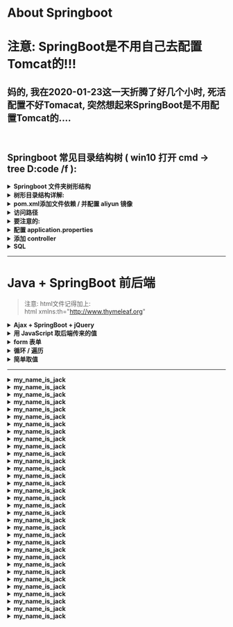 # About Springboot
# 注意: SpringBoot是不用自己去配置Tomcat的!!!
## 妈的, 我在2020-01-23这一天折腾了好几个小时, 死活配置不好Tomacat, 突然想起来SpringBoot是不用配置Tomcat的....

```  


```


## Springboot 常见目录结构树 ( win10 打开 cmd -> tree D:code  /f ):
<details>
<summary><b> Springboot 文件夹树形结构 </b></summary>

```  

├─demo-2
│  │  pom.xml
│  │
│  └─src
│      ├─main
│      │  ├─java
│      │  │  └─com
│      │  │      └─example
│      │  │          └─demo
│      │  │              │  DemoApplication.java
│      │  │              │
│      │  │              ├─bean
│      │  │              │      Major.java
│      │  │              │      Student.java
│      │  │              │      User.java
│      │  │              │
│      │  │              ├─controller
│      │  │              │      MajorController.java
│      │  │              │      StudentController.java
│      │  │              │      UserLoginController.java
│      │  │              │
│      │  │              ├─dao
│      │  │              │      MajorDao.java
│      │  │              │      StudentDao.java
│      │  │              │      UserLoginDao.java
│      │  │              │
│      │  │              └─service
│      │  │                  │  MajorService.java
│      │  │                  │  StudentService.java
│      │  │                  │  UserLoginService.java
│      │  │                  │
│      │  │                  └─impl
│      │  │                          MajorImpl.java
│      │  │                          StudentImpl.java
│      │  │                          UserLoginImpl.java
│      │  │
│      │  └─resources
│      │          application.properties
│      │
│      └─test
│          └─java
│              └─com
│                  └─example
│                      └─demo
│                              DemoApplicationTests.java





├─spring-boot-web-thymeleaf
│  │  pom.xml
│  │
│  └─src
│      ├─main
│      │  ├─java
│      │  │  └─demo
│      │  │      └─springboot
│      │  │          │  WebApplication.java
│      │  │          │
│      │  │          ├─domain
│      │  │          │      Book.java
│      │  │          │
│      │  │          ├─service
│      │  │          │  │  BookService.java
│      │  │          │  │
│      │  │          │  └─impl
│      │  │          │          BookServiceImpl.java
│      │  │          │
│      │  │          └─web
│      │  │                  BookController.java
│      │  │
│      │  └─resources
│      │      │  application.properties
│      │      │
│      │      ├─static
│      │      │  ├─css
│      │      │  │      default.css
│      │      │  │
│      │      │  └─images
│      │      │          favicon.ico
│      │      │
│      │      └─templates
│      │              bookForm.html
│      │              bookList.html
│      │
│      └─test
│          └─java
│              └─demo
│                  └─springboot
│                          WebApplicationTests.java


```
</details>







<details>
<summary><b>树形目录结构详解: </b></summary>

```  


├─demo-2
│  │  pom.xml
│  │
│  └─src
│      ├─main
│      │  ├─java
│      │  │  └─com
│      │  │      └─example
│      │  │          └─demo
│      │  │              │  DemoApplication.java   [启动类 run ]
                                        public static void main(String[] args) {
                                                SpringApplication.run(DemoApplication.class, args);
                                        }
│      │  │              │
│      │  │              ├─bean   [bean类(也叫Entity)]
│      │  │              │      User.java
                                            private int user_id;
                                            private String user_name;
                                            private String password;

                                            public User(){}

                                            public User(String user_name, String password) {
                                                this.user_name = user_name;
                                                this.password = password;
                                            }      
│      │  │              │
│      │  │              ├─controller   [ controller 控制类]
│      │  │              │      StudentController.java
                                          @GetMapping("/getAll")
                                          public List<Student> getAll(){
                                              return studentService.findAll();
                                          }

                                          @GetMapping("/get/{name}")
                                          public Student getByName(@PathVariable String name){
                                              return studentService.searchByName(name);
                                          }
│      │  │              │
│      │  │              ├─dao   [dao类 与数据库互动]
│      │  │              │      StudentDao.java
                                    @Query("select s from Student s where s.stu_name=?1")
                                    Student searchByName(String name);
│      │  │              │
│      │  │              └─service   [service类]
│      │  │                  │  StudentService.java
                                    public interface StudentService {
                                            //根据姓名查找
                                            Student searchByName(String name);  
                                    }
│      │  │                  │
│      │  │                  └─impl   [实现类]
│      │  │                         StudentImpl.java
                                        @Autowired
                                        StudentDao studentDao;

                                        @Override
                                        public Student searchByName(String name) {
                                            return studentDao.searchByName(name);
                                        }    
│      │  │
│      │  └─resources   [资源文件夹]
│      │       application.properties   [配置文件]
                            spring.datasource.url=jdbc:mysql://localhost:3306/mysql?serverTimezone=UTC&useUnicode=true&characterEncoding=utf-8&useSSL=false
                            spring.datasource.username=root
                            spring.datasource.password=root

                            spring.datasource.driver-class-name=com.mysql.jdbc.Driver
                            spring.jpa.properties.hibernate.hbm2ddl.auto=none
│      │      ├─static   [静态文件 css js pic等]
│      │      │  ├─css
│      │      │  │      default.css
│      │      │  │
│      │      │  └─images
│      │      │          favicon.ico
│      │      │
│      │      └─templates   [html]
│      │              bookForm.html
│      │              bookList.html                            
│      │
│      └─test
│          └─java
│              └─com
│                  └─example
│                      └─demo
│                              DemoApplicationTests.java



```
</details>










<details>
<summary><b>pom.xml添加文件依赖 / 并配置 aliyun 镜像</b></summary>

```  	

    <parent>
        <groupId>org.springframework.boot</groupId>
        <artifactId>spring-boot-starter-parent</artifactId>
        <version>2.2.4.RELEASE</version>
        <relativePath/> <!-- lookup parent from repository -->
    </parent>



    <groupId>YXB__YXB__YXB</groupId>
    <artifactId>translate</artifactId>
    <version>2.2.4.RELEASE</version>







    <dependencies>

        <!--               Spring 家族                      -->
        <dependency>
            <groupId>org.springframework.boot</groupId>
            <artifactId>spring-boot-starter-web</artifactId>
        </dependency>

        <dependency>
            <groupId>org.mybatis.spring.boot</groupId>
            <artifactId>mybatis-spring-boot-starter</artifactId>
            <version>2.1.1</version>
        </dependency>

        <dependency>
            <groupId>org.springframework.boot</groupId>
            <artifactId>spring-boot-starter-thymeleaf</artifactId>
        </dependency>        

        <dependency>
            <groupId>org.springframework.boot</groupId>
            <artifactId>spring-boot-starter-test</artifactId>
            <scope>test</scope>
            <exclusions>
                <exclusion>
                    <groupId>org.junit.vintage</groupId>
                    <artifactId>junit-vintage-engine</artifactId>
                </exclusion>
            </exclusions>
        </dependency>






        <!--                      other                           -->
        <dependency>
            <groupId>org.apache.httpcomponents</groupId>
            <artifactId>httpclient</artifactId>
            <version>4.5.5</version>
        </dependency>

        <!-- https://mvnrepository.com/artifact/javazoom/jlayer -->
        <dependency>
            <groupId>javazoom</groupId>
            <artifactId>jlayer</artifactId>
            <version>1.0.1</version>
        </dependency>

        <dependency>
            <groupId>com.h2database</groupId>
            <artifactId>h2</artifactId>
            <scope>runtime</scope>
        </dependency>

        <dependency>
            <groupId>com.fasterxml.jackson.core</groupId>
            <artifactId>jackson-databind</artifactId>
            <version>2.9.5</version>
        </dependency>

        <dependency>
            <groupId>org.mybatis</groupId>
            <artifactId>mybatis</artifactId>
            <version>3.4.5</version>
        </dependency>

        <dependency>
            <groupId>junit</groupId>
            <artifactId>junit</artifactId>
            <version>4.11</version>
        </dependency>

        <dependency>
            <groupId>mysql</groupId>
            <artifactId>mysql-connector-java</artifactId>
            <version>8.0.12</version>
        </dependency>

        <dependency>
            <groupId>org.apache.logging.log4j</groupId>
            <artifactId>log4j-core</artifactId>
            <version>2.8.2</version>
        </dependency>

        <dependency>
            <groupId>org.jsoup</groupId>
            <artifactId>jsoup</artifactId>
            <version>1.10.2</version>
        </dependency>

        <dependency>
            <groupId>com.google.code.gson</groupId>
            <artifactId>gson</artifactId>
            <version>2.8.1</version>
        </dependency>

    </dependencies>





    <repositories>

        <repository>
            <id>aliyun</id>
            <name>aliyun</name>
            <url>http://maven.aliyun.com/nexus/content/groups/public</url>
        </repository>

    </repositories>





    <build>
        <plugins>
            <plugin>
                <groupId>org.springframework.boot</groupId>
                <artifactId>spring-boot-maven-plugin</artifactId>
            </plugin>
        </plugins>
    </build>

```
</details>






















<details>
<summary><b>访问路径</b></summary>

```  
静态资源一定要放在 src\main\resources\static 下面, 不要没办法访问

而且一定要 重启 springBoot 服务器 , 不然静态资源没办法更新 ( 在idea下快捷键是: Ctrl + F5 )

配置文件:
application.properties:
spring.mvc.static-path-pattern=/**

html引用:
<script src="/Remember_words/Last_Next_Words.js"></script>

src\main\resources\static\Remember_words\Last_Next_Words.js



@Controller
@RequestMapping(value="/Collected_word")
public class Collected_word {
    
    @RequestMapping(value="/index", method= RequestMethod.GET)
    public String index(){                                --> 单纯的网页跳转, 就不要有任何的参数
        return "/Collected_word/Collected_word.html";
    }
}



```
</details>



















<details>
<summary><b>要注意的:</b></summary>

```  

注意:   在 Controller 里面注入 POJO 的时候
        有几个 POJO , 就在上面写几个 @Autowired
        不然会注入失败

@Controller
@RequestMapping(value="/Remember_word_Controller")
public class Remember_words_Controller {

    @Autowired
    private Dao dao;

    @Autowired
    private PhraseDao phraseDao;

```
</details>







<details>
<summary><b>配置 application.properties</b></summary>

```  
server.port=8082

server.tomcat.uri-encoding=UTF-8

spring.datasource.driver-class-name=com.mysql.cj.jdbc.Driver
spring.datasource.url=jdbc:mysql://localhost:3306/english_word?useUnicode=true&characterEncoding=UTF-8&serverTimezone=UTC
spring.datasource.username=root
spring.datasource.password=root

spring.mvc.static-path-pattern=/static/**

# 开发时关闭缓存,不然没法看到实时页面
spring.thymeleaf.cache=false
```
</details>







<details>
<summary><b>添加 controller</b></summary>

```  
import org.springframework.stereotype.Controller;
import org.springframework.ui.Model;
import org.springframework.web.bind.annotation.RequestMapping;
import org.springframework.web.bind.annotation.RequestMethod;
/**
 *  index
 */
@Controller
public class index_controller {
    @RequestMapping(value="/", method= RequestMethod.GET)
    public String index(Model model){

        System.out.println("index");

//        String path = "src/main/java/com/hehe/Article/";
//
//        model.addAttribute("result" , path);

        return "index";
    }
}
```
</details>








<details>
<summary><b>SQL</b></summary>

```  

    像这种, 返回的是一个集合(list 接收返回的数据)
    @Select("SELECT * FROM words_warehouse")
    List<Words_Warehouse> getAll();


    像这种, 返回的只是一个 Java 对象
    @Select("SELECT * FROM words_warehouse WHERE word = #{word}")
    Words_Warehouse getOne(String word);

    改 返回一个 int 数据, 意思是, 修改成功了 X 条
    @Update(" UPDATE `words_warehouse` SET `status`='very_familiar_with' WHERE word= #{english_word};")
    int really_remember(String english_word);

    增
    @Insert("INSERT INTO words_warehouse(words_warehousename) VALUES(#{words_warehouseName})")
    void insert(Words_Warehouse words_warehouse);

    删
    @Delete("DELETE FROM words_warehouse WHERE word =#{word}")
    void delete(Integer word);

```
</details>























































































---
# Java + SpringBoot 前后端
> 注意:  html文件记得加上:   
> html xmlns:th="http://www.thymeleaf.org"

<details>
<summary><b> Ajax + SpringBoot + jQuery </b></summary>

```  

jQuery 中 Ajax 中 dataType 有哪些类型

”xml”: 返回 XML 文档，可用 jQuery 处理
”html”: 返回纯文本 HTML 信息；包含的 script 标签会在插入 dom 时执行
”script”:  返回纯文本 JavaScript 代码。不会自动缓存结果。除非设置了 “cache” 参数。
            注意：在远程请求时(不在同一个域下)，所有 POST 请求都将转为 GET 请求。（因为将使用 DOM 的 script标签来加载）
”json”: 返回 JSON 数据 
”jsonp”: JSONP 格式。使用 JSONP 形式调用函数时，如 “myurl?callback=?” jQuery 将自动替换 ? 为正确的函数名，以执行回调函数
”text”: 返回纯文本字符串



               前端 Ajax
//params.XX必须与 Spring Mvc controller中的参数名称一致 , 否则在controller中使用@RequestParam绑定
var params = {};
params.Familiar = "YXB----YXB---YXB...";

$.ajax({
    async:false,
    type: "POST",
    url: "/Make_word_Familiar/index",         // 路径
    data:params,
    dataType:"json",
    success:function(data){
            alert(data.result);
            params = data;
    },
    error:function(data){
        // alert(data.result);
    }
});
return params;    
需要把 data 赋值给 params, 再去返回值, 不然直接 return data 是没有作用的



                后端 Java
@Controller
@RequestMapping(value="/Make_word_Familiar")
public class Make_word_Familiar {
    
    // 注入 Dao 层
    @Autowired
    private PhraseDao phraseDao;

    @RequestMapping(value="/index", method= RequestMethod.POST)
    @ResponseBody           //此注解不能省略 否则ajax无法接受返回值
    public void update(String Familiar){            --> 必须和上面的 params.Familiar 保持一致, 不然没办法取值
        System.out.println(Familiar);
    }
}


=====================================================================================================   

    @RequestMapping(value="/Get_Random_phrase", method= RequestMethod.GET)
    @ResponseBody           //此注解不能省略 否则ajax无法接受返回值
    public List<Phrase> Get_Random_phrase(Model model) {
        List<Phrase> result =  phraseDao.get_Phrase_Random();
        model.addAttribute("result" , result);
        return result;
    }


```
</details>









<details>
<summary><b> 用 JavaScript 取后端传来的值 </b></summary>

```  

后端
@Controller
@RequestMapping(value="/Collected_word")
public class Collected_word {

    @RequestMapping(value="/index", method= RequestMethod.GET)
    public String index(Model model){
        List<Tb_word> tb_words = otherDao.Get_Collected_word();
        model.addAttribute("result" , tb_words);
        return "/Collected_word/Collected_word.html";
    }
}

JavaScript
<script th:inline="javascript">
    var results = [[${result}]];
    console.log(results);
</script>


```
</details>







<details>
<summary><b>form 表单</b></summary>

```  

前端
    <form action="/file/test3" method="GET">
        <input type="text" class="form-control" placeholder="Text input" name="username">
        <input class="btn btn-danger" type="submit" value="提交"/>
        <input type="reset" value="重置"/>
    </form>


后端
    @Controller
    @RequestMapping(value="/file")
    public class Article_list_Controller {

        @ResponseBody
        @RequestMapping(value="/test3",method=RequestMethod.GET)
        public String add(HttpServletRequest request, HttpServletResponse response){

            System.err.println("asdasdasdasdasdasdasdasdasdasdasdasdasdasda");

            System.err.println(request.getParameter("username"));

            return null;
        }    

```
</details>







<details>
<summary><b>循环 / 遍历</b></summary>

```  

    <li th:each="result : ${result}">
        <h3><a target="_blank"  th:href="@{/English_Article_Controller/Read_Article/(file_name=${result})}"  th:text="${result}" style="color: #5FB878; "></a></h3>
        <!--<button class="btn" th:onlick="'getName(\''+${person.name}+'\');'">获得名字</button>-->
    </li>


jQuery方式
<table>
    <tr th:each="user, interStat : ${result}">
        <td th:text="${interStat.index}"></td>
        <td th:text="${user.id}"></td>
        <td th:text="${user.name}"></td>
        <td th:text="${user.phone}"></td>
    </tr>
</table>    
ps:
    interStat  系统自带


```
</details>





<details>
<summary><b>简单取值</b></summary>

```  

JavaScript 取值 (script标签中 th:inline 一定不能少，通常在取值的前后会加上不同的注释)
<script th:inline="javascript">
    var message = [[${result}]];
    console.log(result);
</script>    




@GetMapping("/message")
public String getMessage(Model model){
    model.addAttribute("message","This is your message");
    return "index";
}
<p th:text="#{message}">default message</p>


```
</details>








































---


<details>
<summary><b>my_name_is_jack</b></summary>

```  

```
</details>





<details>
<summary><b>my_name_is_jack</b></summary>

```  

```
</details>





<details>
<summary><b>my_name_is_jack</b></summary>

```  

```
</details>





<details>
<summary><b>my_name_is_jack</b></summary>

```  

```
</details>





<details>
<summary><b>my_name_is_jack</b></summary>

```  

```
</details>





<details>
<summary><b>my_name_is_jack</b></summary>

```  

```
</details>





<details>
<summary><b>my_name_is_jack</b></summary>

```  

```
</details>





<details>
<summary><b>my_name_is_jack</b></summary>

```  

```
</details>





<details>
<summary><b>my_name_is_jack</b></summary>

```  

```
</details>





<details>
<summary><b>my_name_is_jack</b></summary>

```  

```
</details>





<details>
<summary><b>my_name_is_jack</b></summary>

```  

```
</details>





<details>
<summary><b>my_name_is_jack</b></summary>

```  

```
</details>





<details>
<summary><b>my_name_is_jack</b></summary>

```  

```
</details>





<details>
<summary><b>my_name_is_jack</b></summary>

```  

```
</details>





<details>
<summary><b>my_name_is_jack</b></summary>

```  

```
</details>





<details>
<summary><b>my_name_is_jack</b></summary>

```  

```
</details>





<details>
<summary><b>my_name_is_jack</b></summary>

```  

```
</details>





<details>
<summary><b>my_name_is_jack</b></summary>

```  

```
</details>





<details>
<summary><b>my_name_is_jack</b></summary>

```  

```
</details>





<details>
<summary><b>my_name_is_jack</b></summary>

```  

```
</details>





<details>
<summary><b>my_name_is_jack</b></summary>

```  

```
</details>





<details>
<summary><b>my_name_is_jack</b></summary>

```  

```
</details>





<details>
<summary><b>my_name_is_jack</b></summary>

```  

```
</details>





<details>
<summary><b>my_name_is_jack</b></summary>

```  

```
</details>





<details>
<summary><b>my_name_is_jack</b></summary>

```  

```
</details>





<details>
<summary><b>my_name_is_jack</b></summary>

```  

```
</details>





<details>
<summary><b>my_name_is_jack</b></summary>

```  

```
</details>





<details>
<summary><b>my_name_is_jack</b></summary>

```  

```
</details>





<details>
<summary><b>my_name_is_jack</b></summary>

```  

```
</details>





<details>
<summary><b>my_name_is_jack</b></summary>

```  

```
</details>





<details>
<summary><b>my_name_is_jack</b></summary>

```  

```
</details>





<details>
<summary><b>my_name_is_jack</b></summary>

```  

```
</details>





<details>
<summary><b>my_name_is_jack</b></summary>

```  

```
</details>








































